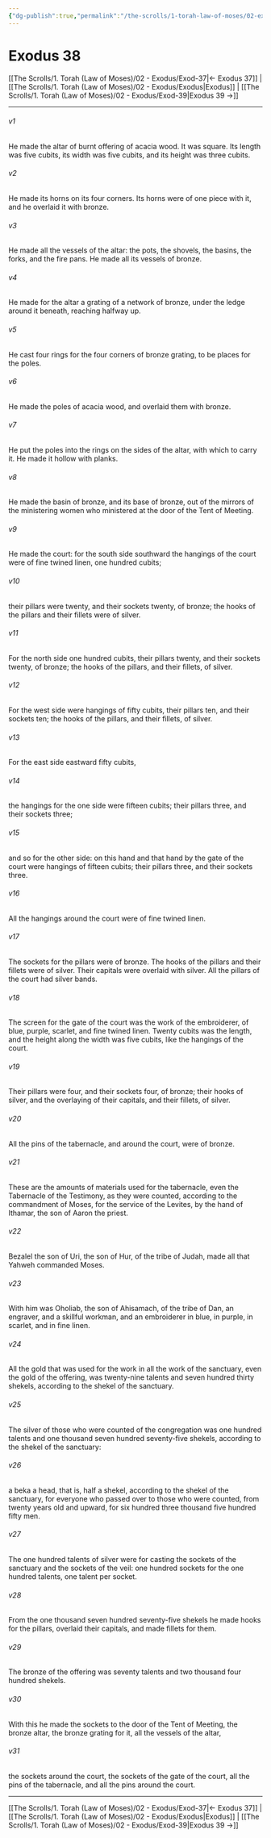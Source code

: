```yaml
---
{"dg-publish":true,"permalink":"/the-scrolls/1-torah-law-of-moses/02-exodus/exod-38/","tags":["TheScrolls","TorahLawofMoses"]}
---
```



# Exodus 38

[[The Scrolls/1. Torah (Law of Moses)/02 - Exodus/Exod-37\|← Exodus 37]] | [[The Scrolls/1. Torah (Law of Moses)/02 - Exodus/Exodus\|Exodus]] | [[The Scrolls/1. Torah (Law of Moses)/02 - Exodus/Exod-39\|Exodus 39 →]]
***



###### v1 
He made the altar of burnt offering of acacia wood. It was square. Its length was five cubits, its width was five cubits, and its height was three cubits. 

###### v2 
He made its horns on its four corners. Its horns were of one piece with it, and he overlaid it with bronze. 

###### v3 
He made all the vessels of the altar: the pots, the shovels, the basins, the forks, and the fire pans. He made all its vessels of bronze. 

###### v4 
He made for the altar a grating of a network of bronze, under the ledge around it beneath, reaching halfway up. 

###### v5 
He cast four rings for the four corners of bronze grating, to be places for the poles. 

###### v6 
He made the poles of acacia wood, and overlaid them with bronze. 

###### v7 
He put the poles into the rings on the sides of the altar, with which to carry it. He made it hollow with planks. 

###### v8 
He made the basin of bronze, and its base of bronze, out of the mirrors of the ministering women who ministered at the door of the Tent of Meeting. 

###### v9 
He made the court: for the south side southward the hangings of the court were of fine twined linen, one hundred cubits; 

###### v10 
their pillars were twenty, and their sockets twenty, of bronze; the hooks of the pillars and their fillets were of silver. 

###### v11 
For the north side one hundred cubits, their pillars twenty, and their sockets twenty, of bronze; the hooks of the pillars, and their fillets, of silver. 

###### v12 
For the west side were hangings of fifty cubits, their pillars ten, and their sockets ten; the hooks of the pillars, and their fillets, of silver. 

###### v13 
For the east side eastward fifty cubits, 

###### v14 
the hangings for the one side were fifteen cubits; their pillars three, and their sockets three; 

###### v15 
and so for the other side: on this hand and that hand by the gate of the court were hangings of fifteen cubits; their pillars three, and their sockets three. 

###### v16 
All the hangings around the court were of fine twined linen. 

###### v17 
The sockets for the pillars were of bronze. The hooks of the pillars and their fillets were of silver. Their capitals were overlaid with silver. All the pillars of the court had silver bands. 

###### v18 
The screen for the gate of the court was the work of the embroiderer, of blue, purple, scarlet, and fine twined linen. Twenty cubits was the length, and the height along the width was five cubits, like the hangings of the court. 

###### v19 
Their pillars were four, and their sockets four, of bronze; their hooks of silver, and the overlaying of their capitals, and their fillets, of silver. 

###### v20 
All the pins of the tabernacle, and around the court, were of bronze. 

###### v21 
These are the amounts of materials used for the tabernacle, even the Tabernacle of the Testimony, as they were counted, according to the commandment of Moses, for the service of the Levites, by the hand of Ithamar, the son of Aaron the priest. 

###### v22 
Bezalel the son of Uri, the son of Hur, of the tribe of Judah, made all that Yahweh commanded Moses. 

###### v23 
With him was Oholiab, the son of Ahisamach, of the tribe of Dan, an engraver, and a skillful workman, and an embroiderer in blue, in purple, in scarlet, and in fine linen. 

###### v24 
All the gold that was used for the work in all the work of the sanctuary, even the gold of the offering, was twenty-nine talents and seven hundred thirty shekels, according to the shekel of the sanctuary. 

###### v25 
The silver of those who were counted of the congregation was one hundred talents and one thousand seven hundred seventy-five shekels, according to the shekel of the sanctuary: 

###### v26 
a beka a head, that is, half a shekel, according to the shekel of the sanctuary, for everyone who passed over to those who were counted, from twenty years old and upward, for six hundred three thousand five hundred fifty men. 

###### v27 
The one hundred talents of silver were for casting the sockets of the sanctuary and the sockets of the veil: one hundred sockets for the one hundred talents, one talent per socket. 

###### v28 
From the one thousand seven hundred seventy-five shekels he made hooks for the pillars, overlaid their capitals, and made fillets for them. 

###### v29 
The bronze of the offering was seventy talents and two thousand four hundred shekels. 

###### v30 
With this he made the sockets to the door of the Tent of Meeting, the bronze altar, the bronze grating for it, all the vessels of the altar, 

###### v31 
the sockets around the court, the sockets of the gate of the court, all the pins of the tabernacle, and all the pins around the court.

***
[[The Scrolls/1. Torah (Law of Moses)/02 - Exodus/Exod-37\|← Exodus 37]] | [[The Scrolls/1. Torah (Law of Moses)/02 - Exodus/Exodus\|Exodus]] | [[The Scrolls/1. Torah (Law of Moses)/02 - Exodus/Exod-39\|Exodus 39 →]]
